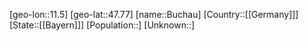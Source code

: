 ﻿---
location: [47.77,11.5]
type: City
tags:
- geo/City


SpocWebEntityId: 29391
isDeleted: false
confidential: public

---
[geo-lon::11.5]
[geo-lat::47.77]
[name::Buchau]
[Country::[[Germany]]]
[State::[[Bayern]]]
[Population::]
[Unknown::]

